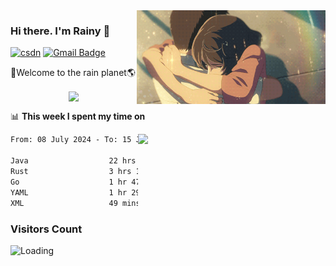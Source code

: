 <img  align='right' height="150" src="https://github.com/LikeRainDay/LikeRainDay/blob/master/pic/img_rain_1.gif?raw=true">



### Hi there. I'm Rainy :lemon:

[![csdn](https://img.shields.io/badge/-csdn-c14438?style=flat-square&logo=c&logoColor=white)](https://blog.csdn.net/qq_15807167)
[![Gmail Badge](https://img.shields.io/badge/-gmail-c14438?style=flat-square&logo=Gmail&logoColor=white&link=mailto:houshuai0816@gmail.com)](mailto:houshuai0816@gmail.com)

🚀Welcome to the rain planet🌎

<center>
<img align='center'  src="https://source.unsplash.com/user/rainyhehe/likes">
</center>

📊 **This week I spent my time on**

<img align='right'   width="300" src="https://github-readme-stats.vercel.app/api?username=LikeRainDay&show_icons=true&title_color=fff&icon_color=79ff97&text_color=9f9f9f&bg_color=151515&count_private=true">

<!--START_SECTION:waka-->

```txt
From: 08 July 2024 - To: 15 July 2024

Java                  22 hrs 18 mins  █████████████████░░░░░░░░   68.22 %
Rust                  3 hrs 17 mins   ██▓░░░░░░░░░░░░░░░░░░░░░░   10.08 %
Go                    1 hr 47 mins    █▒░░░░░░░░░░░░░░░░░░░░░░░   05.50 %
YAML                  1 hr 29 mins    █░░░░░░░░░░░░░░░░░░░░░░░░   04.56 %
XML                   49 mins         ▓░░░░░░░░░░░░░░░░░░░░░░░░   02.52 %
```

<!--END_SECTION:waka-->

### Visitors Count
<img align="left" src = "https://profile-counter.glitch.me/LikeRainDay/count.svg" alt ="Loading">
